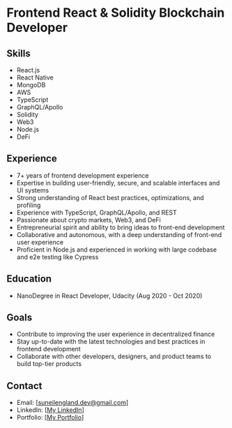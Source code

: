 # Frontend React & Solidity Blockchain Developer

## Skills
- React.js
- React Native
- MongoDB
- AWS
- TypeScript
- GraphQL/Apollo
- Solidity
- Web3
- Node.js
- DeFi

## Experience
- 7+ years of frontend development experience
- Expertise in building user-friendly, secure, and scalable interfaces and UI systems
- Strong understanding of React best practices, optimizations, and profiling
- Experience with TypeScript, GraphQL/Apollo, and REST
- Passionate about crypto markets, Web3, and DeFi
- Entrepreneurial spirit and ability to bring ideas to front-end development
- Collaborative and autonomous, with a deep understanding of front-end user experience
- Proficient in Node.js and experienced in working with large codebase and e2e testing like Cypress

## Education
- NanoDegree in React Developer, Udacity (Aug 2020 - Oct 2020)

## Goals
- Contribute to improving the user experience in decentralized finance
- Stay up-to-date with the latest technologies and best practices in frontend development
- Collaborate with other developers, designers, and product teams to build top-tier products

## Contact
- Email: [suneilengland.dev@gmail.com]
- LinkedIn: [[My LinkedIn](https://www.linkedin.com/in/suneil-england/)]
- Portfolio: [[My Portfolio](https://suneilengland.com/)]

